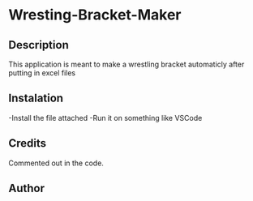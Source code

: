 # Wresting-Bracket-Maker

## Description
This application is meant to make a wrestling bracket automaticly after putting in excel files

## Instalation
-Install the file attached
-Run it on something like VSCode
## Credits
Commented out in the code.
## Author
